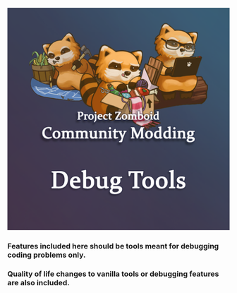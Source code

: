 ![banner](poster.png)
### Features included here should be tools meant for debugging coding problems only.
### Quality of life changes to vanilla tools or debugging features are also included.